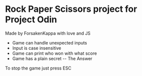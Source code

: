 # Rock Paper Scissors project for Project Odin


Made by ForsakenKappa with love and JS

-  Game can handle unexpected inputs
-  Input is case insensitive
-  Game can print who won with what score
-  Game has a plain secret -- The Answer

To stop the game just press ESC
